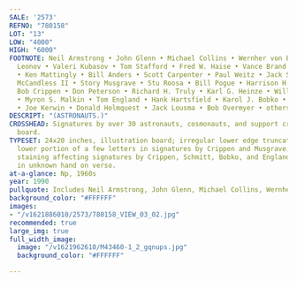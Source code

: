 ```yaml
---
SALE: '2573'
REFNO: "780158"
LOT: "13"
LOW: "4000"
HIGH: "6000"
FOOTNOTE: Neil Armstrong • John Glenn • Michael Collins • Wernher von Braun • Alexei
  Leonov • Valeri Kubasov • Tom Stafford • Fred W. Haise • Vance Brand • Deke Slayton
  • Ken Mattingly • Bill Anders • Scott Carpenter • Paul Weitz • Jack Swigert • Bruce
  McCandless II • Story Musgrave • Stu Roosa • Bill Pogue • Harrison H. Schmitt •
  Bob Crippen • Don Peterson • Richard H. Truly • Karl G. Heinze • William Thornton
  • Myron S. Malkin • Tom England • Hank Hartsfield • Karol J. Bobko • Robert Parker
  • Joe Kerwin • Donald Holmquest • Jack Lousma • Bob Overmyer • others.
DESCRIPT: "(ASTRONAUTS.)"
CROSSHEAD: Signatures by over 30 astronauts, cosmonauts, and support crew, on a large
  board.
TYPESET: 24x20 inches, illustration board; irregular lower edge truncating extreme
  lower portion of a few letters in signatures by Crippen and Musgrave, faint scattered
  staining affecting signatures by Crippen, Schmitt, Bobko, and England, few notes
  in unknown hand on verso.
at-a-glance: Np, 1960s
year: 1990
pullquote: Includes Neil Armstrong, John Glenn, Michael Collins, Wernher von Braun
background_color: "#FFFFFF"
images:
- "/v1621886010/2573/780158_VIEW_03_02.jpg"
recommended: true
large_img: true
full_width_image:
  image: "/v1621962610/M43460-1_2_gqnups.jpg"
  background_color: "#FFFFFF"

---
```


